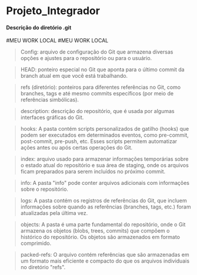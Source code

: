 # Projeto_Integrador

#### Descrição do diretório .git

#MEU WORK LOCAL
#MEU WORK LOCAL

> Config: arquivo de configuração do Git que armazena diversas opções e ajustes para o repositório ou para o usuário.

> HEAD: ponteiro especial no Git que aponta para o último commit da branch atual em que você está trabalhando.

> refs (diretório): ponteiros para diferentes referências no Git, como branches, tags e até mesmo commits específicos (por meio de referências simbólicas).

> description: descrição do repositório, que é usada por algumas interfaces gráficas do Git.

> hooks: A pasta contém scripts personalizados de gatilho (hooks) que podem ser executados em determinados eventos, como pre-commit, post-commit, pre-push, etc. Esses scripts permitem automatizar ações antes ou após certas operações do Git.

> index: arquivo usado para armazenar informações temporárias sobre o estado atual do repositório e sua área de staging, onde os arquivos ficam preparados para serem incluídos no próximo commit.

> info: A pasta "info" pode conter arquivos adicionais com informações sobre o repositório.

> logs: A pasta contém os registros de referências do Git, que incluem informações sobre quando as referências (branches, tags, etc.) foram atualizadas pela última vez.

> objects: A pasta é uma parte fundamental do repositório, onde o Git armazena os objetos (blobs, trees, commits) que compõem o histórico do repositório. Os objetos são armazenados em formato comprimido.

> packed-refs: O arquivo contém referências que são armazenadas em um formato mais eficiente e compacto do que os arquivos individuais no diretório "refs".
